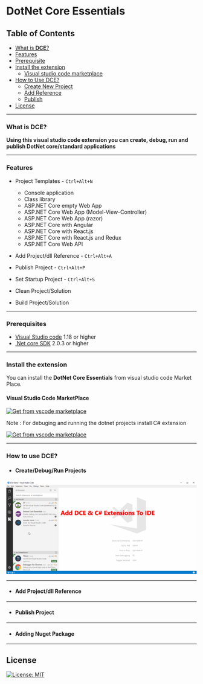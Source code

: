 
# **DotNet Core Essentials**

## Table of Contents
* [What is **DCE**?](#what-is-DCE?)
* [Features](#features)
* [Prerequisite](#prerequisites)
* [Install the extension](#install-the-extension)
    * [Visual studio code marketplace](#visual-studio-code-marketplace)
* [How to Use DCE?](#how-to-use-DCE)
    * [Create New Project](#Create-New-Project)
    * [Add Reference](#Add-Reference)
    * [Publish](#Publish)
* [License](#license)

---

### **What is DCE?**

**Using this visual studio code extension you can create, debug, run and publish DotNet core/standard applications**

---

### **Features**
- Project Templates - `Ctrl+Alt+N`
    - Console application
    - Class library
    - ASP.NET Core empty Web App
    - ASP.NET Core Web App (Model-View-Controller)
    - ASP.NET Core Web App (razor)
    - ASP.NET Core with Angular
    - ASP.NET Core with React.js
    - ASP.NET Core with React.js and Redux
    - ASP.NET Core Web API

- Add Project/dll Reference - `Ctrl+Alt+A`

- Publish Project - `Ctrl+Alt+P`

- Set Startup Project - `Ctrl+Alt+S`
    
- Clean Project/Solution

- Build Project/Solution

---

### **Prerequisites**
  - [Visual Studio code](https://code.visualstudio.com/download) 1.18 or higher
  - [.Net core SDK](https://www.microsoft.com/net/download/windows) 2.0.3 or higher
  
---

### **Install the extension**

You can install the **DotNet Core Essentials** from visual studio code Market Place.

#### Visual Studio Code MarketPlace
[![ Get from vscode marketplace](/images/vscode.png)](https://marketplace.visualstudio.com/items?itemName=kishoreithadi.dotnet-core-essentials)

Note : For debuging and running the dotnet projects install C# extension

[![ Get from vscode marketplace](/images/vscode.png)](https://marketplace.visualstudio.com/items?itemName=ms-vscode.csharp)

---

### **How to use DCE?**

- #### Create/Debug/Run Projects

![Alt Text](/images/createproject.gif)
     
---

- #### Add Project/dll Reference
 
---

- #### Publish Project

---

- #### Adding Nuget Package
     
---


## License

[![License: MIT](https://img.shields.io/badge/License-MIT-yellow.svg)](LICENSE)